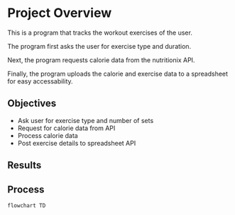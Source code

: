 # Project Overview
This is a program that tracks the workout exercises of the user.

The program first asks the user for exercise type and duration. 

Next, the program requests calorie data from the nutritionix API. 

Finally, the program uploads the calorie and exercise data to a spreadsheet for easy accessability.

## Objectives
- Ask user for exercise type and number of sets
- Request for calorie data from API
- Process calorie data
- Post exercise details to spreadsheet API
  
## Results


## Process
```mermaid
flowchart TD
